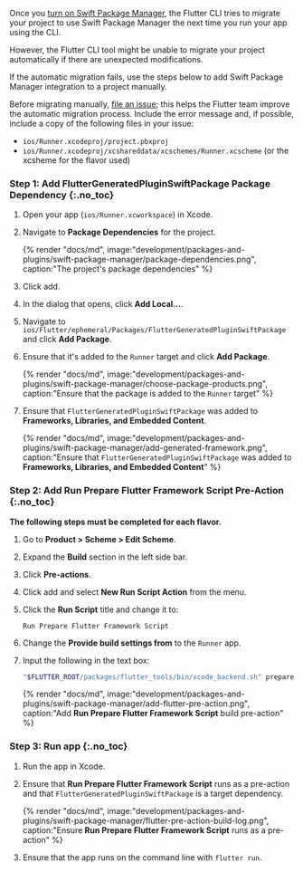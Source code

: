 Once you [turn on Swift Package Manager][], the Flutter CLI tries to migrate
your project to use Swift Package Manager the next time you run your app
using the CLI.

However, the Flutter CLI tool might be unable to migrate your project
automatically if there are unexpected modifications.

If the automatic migration fails, use the steps below to add Swift Package
Manager integration to a project manually.

Before migrating manually, [file an issue][]; this helps the Flutter team
improve the automatic migration process.
Include the error message and, if possible, include a copy of
the following files in your issue:

* `ios/Runner.xcodeproj/project.pbxproj`
* `ios/Runner.xcodeproj/xcshareddata/xcschemes/Runner.xcscheme`
   (or the xcsheme for the flavor used)

### Step 1: Add FlutterGeneratedPluginSwiftPackage Package Dependency {:.no_toc}

1. Open your app (`ios/Runner.xcworkspace`) in Xcode.
1. Navigate to **Package Dependencies** for the project.

   {% render "docs/md", image:"development/packages-and-plugins/swift-package-manager/package-dependencies.png", caption:"The project's package dependencies" %}

1. Click <span class="material-symbols" translate="no">add</span>.
1. In the dialog that opens, click **Add Local...**.
1. Navigate to `ios/Flutter/ephemeral/Packages/FlutterGeneratedPluginSwiftPackage`
   and click **Add Package**.
1. Ensure that it's added to the `Runner` target and click **Add Package**.

   {% render "docs/md", image:"development/packages-and-plugins/swift-package-manager/choose-package-products.png", caption:"Ensure that the package is added to the `Runner` target" %}

1. Ensure that `FlutterGeneratedPluginSwiftPackage` was added to **Frameworks,
   Libraries, and Embedded Content**.

   {% render "docs/md", image:"development/packages-and-plugins/swift-package-manager/add-generated-framework.png", caption:"Ensure that `FlutterGeneratedPluginSwiftPackage` was added to **Frameworks, Libraries, and Embedded Content**" %}

### Step 2: Add Run Prepare Flutter Framework Script Pre-Action {:.no_toc}

**The following steps must be completed for each flavor.**

1. Go to **Product > Scheme > Edit Scheme**.
1. Expand the **Build** section in the left side bar.
1. Click **Pre-actions**.
1. Click <span class="material-symbols" translate="no">add</span> and
   select **New Run Script Action** from the menu.
1. Click the **Run Script** title and change it to:

   ```plaintext
   Run Prepare Flutter Framework Script
   ```

1. Change the **Provide build settings from** to the `Runner` app.
1. Input the following in the text box:

   ```sh
   "$FLUTTER_ROOT/packages/flutter_tools/bin/xcode_backend.sh" prepare
   ```

   {% render "docs/md", image:"development/packages-and-plugins/swift-package-manager/add-flutter-pre-action.png", caption:"Add **Run Prepare Flutter Framework Script** build pre-action" %}

### Step 3: Run app {:.no_toc}

1. Run the app in Xcode.
1. Ensure that  **Run Prepare Flutter Framework Script** runs as a pre-action
   and that `FlutterGeneratedPluginSwiftPackage` is a target dependency.

   {% render "docs/md", image:"development/packages-and-plugins/swift-package-manager/flutter-pre-action-build-log.png", caption:"Ensure **Run Prepare Flutter Framework Script** runs as a pre-action" %}

1. Ensure that the app runs on the command line with `flutter run`.

[turn on Swift Package Manager]: /packages-and-plugins/swift-package-manager/for-app-developers/#how-to-turn-on-swift-package-manager
[file an issue]: {{site.github}}/flutter/flutter/issues/new?template=2_bug.yml

